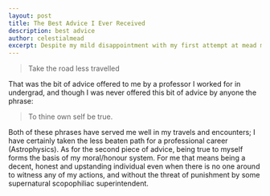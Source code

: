 ```yaml
---
layout: post
title: The Best Advice I Ever Received
description: best advice
author: celestialmead
excerpt: Despite my mild disappointment with my first attempt at mead made on the cheap, I decided to give it another try ...
---
```

> Take the road less travelled

That was the bit of advice offered to me by a professor I worked for in undergrad, and though I was never offered this bit of advice by anyone the phrase:

> To thine own self be true.

Both of these phrases have served me well in my travels and encounters; I have certainly taken the less beaten path for a professional career (Astrophysics). As for the second piece of advice, being true to myself forms the basis of my moral/honour system.  For me that means being a decent, honest and upstanding individual even when there is no one around to witness any of my actions, and without the threat of punishment by some supernatural scopophiliac superintendent.
